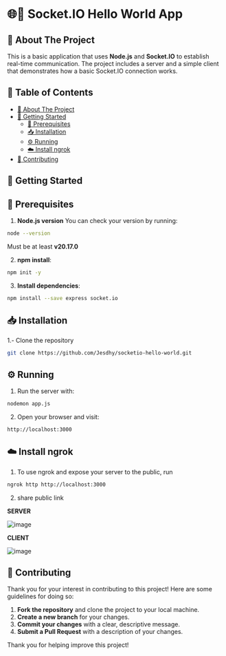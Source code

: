 # 🌐👋 Socket.IO Hello World App 
## 📘 About The Project
This is a basic application that uses **Node.js** and **Socket.IO** to establish real-time communication. The project includes a server and a simple client that demonstrates how a basic Socket.IO connection works. 

## 📑 Table of Contents

- [📘 About The Project](#about-the-project)
- [🚀 Getting Started](#getting-started)
  - [🔧 Prerequisites](#prerequisites)
  - [📥 Installation](#installation)
  - [⚙️ Running](#running)
  - [☁️ Install ngrok](#running-with-docker)
- [🤝 Contributing](#contributing)

## 🚀 Getting Started
## 🔧 Prerequisites
1. **Node.js version** You can check your version by running:
```sh
node --version
```
Must be at least **v20.17.0**

2. **npm install**:
```sh
npm init -y
``` 
3. **Install dependencies**:
```sh
npm install --save express socket.io
``` 
## 📥 Installation
1.- Clone the repository

   ```sh
   git clone https://github.com/Jesdhy/socketio-hello-world.git
  ```
## ⚙️ Running
1. Run the server with:
```sh
nodemon app.js
```
2. Open your browser and visit:
```sh
http://localhost:3000
```
## ☁️ Install ngrok
1. To use ngrok and expose your server to the public, run
```sh
ngrok http http://localhost:3000
```
2. share public link

**SERVER**

![image](https://github.com/user-attachments/assets/feb3d477-da7a-408e-ae40-7a6c7fc69aad)


**CLIENT**

![image](https://github.com/user-attachments/assets/c20b53eb-5377-49bc-b2bc-360b1e81527c)

## 🤝 Contributing
Thank you for your interest in contributing to this project! Here are some guidelines for doing so:
1. **Fork the repository** and clone the project to your local machine.
2. **Create a new branch** for your changes.
3. **Commit your changes** with a clear, descriptive message.
4. **Submit a Pull Request** with a description of your changes.

Thank you for helping improve this project!
